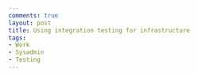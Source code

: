 ```yaml
---
comments: true
layout: post
title: Using integration testing for infrastructure
tags:
- Work
- Sysadmin
- Testing
---
```


